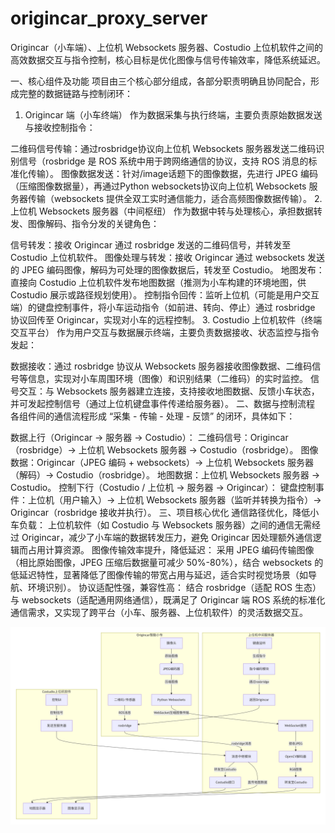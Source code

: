 # origincar_proxy_server
Origincar（小车端）、上位机 Websockets 服务器、Costudio 上位机软件之间的高效数据交互与指令控制，核心目标是优化图像与信号传输效率，降低系统延迟。

一、核心组件及功能
项目由三个核心部分组成，各部分职责明确且协同配合，形成完整的数据链路与控制闭环：
1. Origincar 端（小车终端）
作为数据采集与执行终端，主要负责原始数据发送与接收控制指令：

二维码信号传输：通过rosbridge协议向上位机 Websockets 服务器发送二维码识别信号（rosbridge 是 ROS 系统中用于跨网络通信的协议，支持 ROS 消息的标准化传输）。
图像数据发送：针对/image话题下的图像数据，先进行 JPEG 编码（压缩图像数据量），再通过Python websockets协议向上位机 Websockets 服务器传输（websockets 提供全双工实时通信能力，适合高频图像数据传输）。
2. 上位机 Websockets 服务器（中间枢纽）
作为数据中转与处理核心，承担数据转发、图像解码、指令分发的关键角色：

信号转发：接收 Origincar 通过 rosbridge 发送的二维码信号，并转发至 Costudio 上位机软件。
图像处理与转发：接收 Origincar 通过 websockets 发送的 JPEG 编码图像，解码为可处理的图像数据后，转发至 Costudio。
地图发布：直接向 Costudio 上位机软件发布地图数据（推测为小车构建的环境地图，供 Costudio 展示或路径规划使用）。
控制指令回传：监听上位机（可能是用户交互端）的键盘控制事件，将小车运动指令（如前进、转向、停止）通过 rosbridge 协议回传至 Origincar，实现对小车的远程控制。
3. Costudio 上位机软件（终端交互平台）
作为用户交互与数据展示终端，主要负责数据接收、状态监控与指令发起：

数据接收：通过 rosbridge 协议从 Websockets 服务器接收图像数据、二维码信号等信息，实现对小车周围环境（图像）和识别结果（二维码）的实时监控。
信号交互：与 Websockets 服务器建立连接，支持接收地图数据、反馈小车状态，并可发起控制信号（通过上位机键盘事件传递给服务器）。
二、数据与控制流程
各组件间的通信流程形成 “采集 - 传输 - 处理 - 反馈” 的闭环，具体如下：

数据上行（Origincar → 服务器 → Costudio）：
二维码信号：Origincar（rosbridge）→ 上位机 Websockets 服务器 → Costudio（rosbridge）。
图像数据：Origincar（JPEG 编码 + websockets）→ 上位机 Websockets 服务器（解码）→ Costudio（rosbridge）。
地图数据：上位机 Websockets 服务器 → Costudio。
控制下行（Costudio / 上位机 → 服务器 → Origincar）：
键盘控制事件：上位机（用户输入）→ 上位机 Websockets 服务器（监听并转换为指令）→ Origincar（rosbridge 接收并执行）。
三、项目核心优化
通信路径优化，降低小车负载：
上位机软件（如 Costudio 与 Websockets 服务器）之间的通信无需经过 Origincar，减少了小车端的数据转发压力，避免 Origincar 因处理额外通信逻辑而占用计算资源。
图像传输效率提升，降低延迟：
采用 JPEG 编码传输图像（相比原始图像，JPEG 压缩后数据量可减少 50%-80%），结合 websockets 的低延迟特性，显著降低了图像传输的带宽占用与延迟，适合实时视觉场景（如导航、环境识别）。
协议适配性强，兼容性高：
结合 rosbridge（适配 ROS 生态）与 websockets（适配通用网络通信），既满足了 Origincar 端 ROS 系统的标准化通信需求，又实现了跨平台（小车、服务器、上位机软件）的灵活数据交互。

​![assets](./assets.png)

